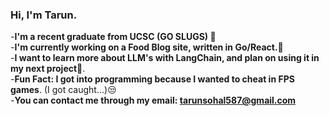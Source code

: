 ### Hi, I'm Tarun.
-**I'm a recent graduate from UCSC (GO SLUGS) 🐌**<br>
-**I'm currently working on a Food Blog site, written in Go/React.👀** <br>
-**I want to learn more about LLM's with LangChain, and plan on using it in my next project🤖**. <br>
-**Fun Fact: I got into programming because I wanted to cheat in FPS games**. (I got caught...)😒 <br>
-**You can contact me through my email: tarunsohal587@gmail.com**

<!--
**Tarunss/Tarunss** is a ✨ _special_ ✨ repository because its `README.md` (this file) appears on your GitHub profile.

Here are some ideas to get you started:

- 🔭 I’m currently working on ...
- 🌱 I’m currently learning ...
- 👯 I’m looking to collaborate on ...
- 🤔 I’m looking for help with ...
- 💬 Ask me about ...
- 📫 How to reach me: ...
- 😄 Pronouns: ...
- ⚡ Fun fact: ...
-->
